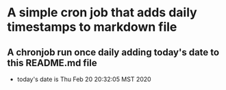 A simple cron job that adds daily timestamps to markdown file
============================================================
## A chronjob run once daily adding today's date to this README.md file
* today's date is Thu Feb 20 20:32:05 MST 2020
